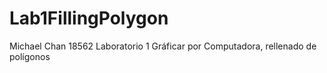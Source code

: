 # Lab1FillingPolygon
Michael Chan 18562
Laboratorio 1 Gráficar por Computadora, rellenado de polígonos
